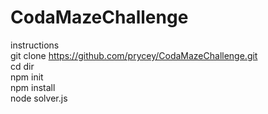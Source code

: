 # CodaMazeChallenge
instructions <br>
git clone https://github.com/prycey/CodaMazeChallenge.git <br>
cd dir <br>
npm init <br>
npm install <br>
node solver.js <br>

